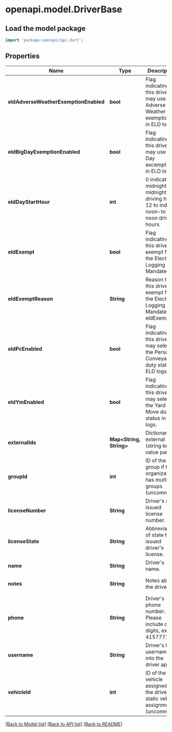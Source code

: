 # openapi.model.DriverBase

## Load the model package
```dart
import 'package:openapi/api.dart';
```

## Properties
Name | Type | Description | Notes
------------ | ------------- | ------------- | -------------
**eldAdverseWeatherExemptionEnabled** | **bool** | Flag indicating this driver may use Adverse Weather exemptions in ELD logs. | [optional] [default to null]
**eldBigDayExemptionEnabled** | **bool** | Flag indicating this driver may use Big Day excemptions in ELD logs. | [optional] [default to null]
**eldDayStartHour** | **int** | 0 indicating midnight-to-midnight ELD driving hours, 12 to indicate noon-to-noon driving hours. | [optional] [default to null]
**eldExempt** | **bool** | Flag indicating this driver is exempt from the Electronic Logging Mandate. | [optional] [default to null]
**eldExemptReason** | **String** | Reason that this driver is exempt from the Electronic Logging Mandate (see eldExempt). | [optional] [default to null]
**eldPcEnabled** | **bool** | Flag indicating this driver may select the Personal Conveyance duty status in ELD logs. | [optional] [default to false]
**eldYmEnabled** | **bool** | Flag indicating this driver may select the Yard Move duty status in ELD logs. | [optional] [default to false]
**externalIds** | **Map&lt;String, String&gt;** | Dictionary of external IDs (string key-value pairs) | [optional] [default to const {}]
**groupId** | **int** | ID of the group if the organization has multiple groups (uncommon). | [optional] [default to null]
**licenseNumber** | **String** | Driver&#39;s state issued license number. | [optional] [default to null]
**licenseState** | **String** | Abbreviation of state that issued driver&#39;s license. | [optional] [default to null]
**name** | **String** | Driver&#39;s name. | [default to null]
**notes** | **String** | Notes about the driver. | [optional] [default to null]
**phone** | **String** | Driver&#39;s phone number. Please include only digits, ex. 4157771234 | [optional] [default to null]
**username** | **String** | Driver&#39;s login username into the driver app. | [optional] [default to null]
**vehicleId** | **int** | ID of the vehicle assigned to the driver for static vehicle assignments. (uncommon). | [optional] [default to null]

[[Back to Model list]](../README.md#documentation-for-models) [[Back to API list]](../README.md#documentation-for-api-endpoints) [[Back to README]](../README.md)


